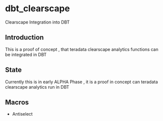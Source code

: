 # dbt_clearscape

Clearscape Integration into DBT 

## Introduction

This is a proof of concept , that teradata clearscape analytics functions can be integrated in DBT

## State

Currently this is in early ALPHA Phase , it is a proof in concept can teradata clearscape analytics run in DBT


## Macros

- Antiselect





